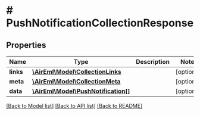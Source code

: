 # # PushNotificationCollectionResponse

## Properties

Name | Type | Description | Notes
------------ | ------------- | ------------- | -------------
**links** | [**\AirEml\Model\CollectionLinks**](CollectionLinks.md) |  | [optional]
**meta** | [**\AirEml\Model\CollectionMeta**](CollectionMeta.md) |  | [optional]
**data** | [**\AirEml\Model\PushNotification[]**](PushNotification.md) |  | [optional]

[[Back to Model list]](../../README.md#models) [[Back to API list]](../../README.md#endpoints) [[Back to README]](../../README.md)
